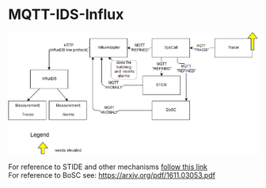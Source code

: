 # MQTT-IDS-Influx




![alt text](https://raw.githubusercontent.com/SiegelDaniel/MQTT-IDS-Influx/master/rsrcs/hierarchy.png)

For reference to STIDE and other mechanisms  [follow this link](https://github.com/siegeldaniel/mqtt-ids)  
For reference to BoSC see: https://arxiv.org/pdf/1611.03053.pdf

